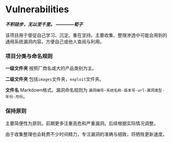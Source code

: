 # Vulnerabilities

***不积硅步，无以至千里。    ————荀子***


该项目用于督促自己学习、沉淀。重在坚持。主要收集、整理渗透中可能会用到的通用系统漏洞内容。方便自己或他人查阅与利用。


### 项目分类与命名规则

**一级文件夹** 按照厂商名或大的产品类别为主。

**二级文件夹** 包括`images`文件夹，`exploit`文件夹。

**文件名** Markdown格式。漏洞命名规则为 `漏洞编号-系统名称-版本号-url-漏洞类型-年份-月份`。


### 保持原则

主要简便性为原则。前期更多注重高危和严重漏洞。后续根据实际情况调整。

由于收集整理也会耗费不少时间精力，专注漏洞的准确与细致，将牺牲更新速度。